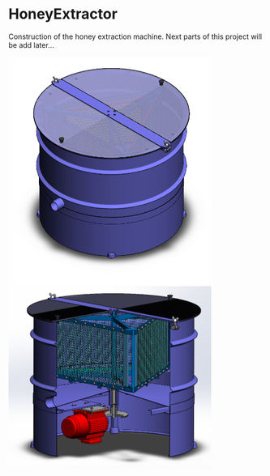 # HoneyExtractor
Construction of the honey extraction machine. Next parts of this project will be add later...
<p float="left">
  <img src="/HoneyExtractor_1.PNG" width="400" />
  <img src="/HoneyExtractor_2.PNG" width="400" /> 
</p>
